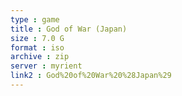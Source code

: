 ```yaml
---
type : game
title : God of War (Japan)
size : 7.0 G
format : iso
archive : zip
server : myrient
link2 : God%20of%20War%20%28Japan%29
---
```

